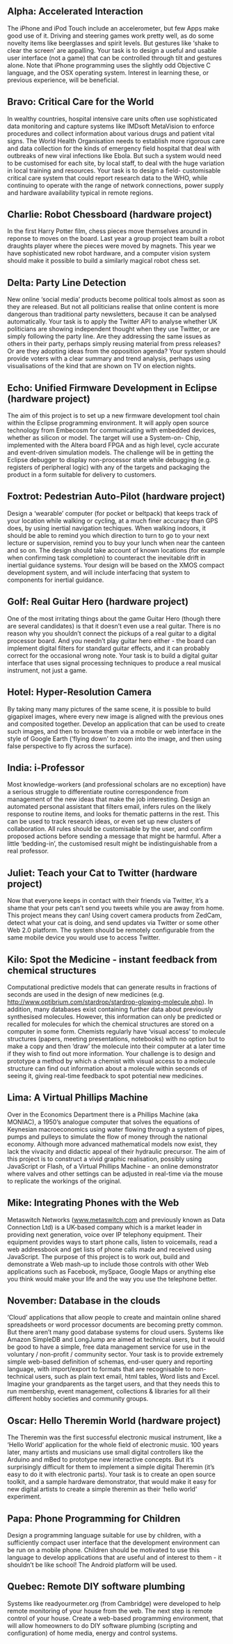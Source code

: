 ## Alpha: Accelerated Interaction

The iPhone and iPod Touch include an accelerometer, but few Apps make
good use of it. Driving and steering games work pretty well, as do some
novelty items like beerglasses and spirit levels. But gestures like
‘shake to clear the screen’ are appalling. Your task is to design a
useful and usable user interface (not a game) that can be controlled
through tilt and gestures alone. Note that iPhone programming uses the
slightly odd Objective C language, and the OSX operating system.
Interest in learning these, or previous experience, will be beneficial.

## Bravo: Critical Care for the World

In wealthy countries, hospital intensive care units often use
sophisticated data monitoring and capture systems like IMDsoft
MetaVision to enforce procedures and collect information about various
drugs and patient vital signs. The World Health Organisation needs to
establish more rigorous care and data collection for the kinds of
emergency field hospital that deal with outbreaks of new viral
infections like Ebola. But such a system would need to be customised for
each site, by local staff, to deal with the huge variation in local
training and resources. Your task is to design a field- customisable
critical care system that could report research data to the WHO, while
continuing to operate with the range of network connections, power
supply and hardware availability typical in remote regions.

## Charlie: Robot Chessboard (hardware project)

In the first Harry Potter film, chess pieces move themselves around in
reponse to moves on the board. Last year a group project team built a
robot draughts player where the pieces were moved by magnets. This year
we have sophisticated new robot hardware, and a computer vision system
should make it possible to build a similarly magical robot chess set.

## Delta: Party Line Detection

New online ‘social media’ products become political tools almost as soon
as they are released. But not all politicians realise that online
content is more dangerous than traditional party newsletters, because it
can be analysed automatically. Your task is to apply the Twitter API to
analyse whether UK politicians are showing independent thought when they
use Twitter, or are simply following the party line. Are they addressing
the same issues as others in their party, perhaps simply reusing
material from press releases? Or are they adopting ideas from the
opposition agenda? Your system should provide voters with a clear
summary and trend analysis, perhaps using visualisations of the kind
that are shown on TV on election nights.

## Echo: Unified Firmware Development in Eclipse (hardware project)

The aim of this project is to set up a new firmware development tool
chain within the Eclipse programming environment. It will apply open
source technology from Embecosm for communicating with embedded devices,
whether as silicon or model. The target will use a System-on- Chip,
implemented with the Altera board FPGA and as high level, cycle accurate
and event-driven simulation models. The challenge will be in getting the
Eclipse debugger to display non-processor state while debugging (e.g.
registers of peripheral logic) with any of the targets and packaging the
product in a form suitable for delivery to customers.

## Foxtrot: Pedestrian Auto-Pilot (hardware project)

Design a ‘wearable’ computer (for pocket or beltpack) that keeps track
of your location while walking or cycling, at a much finer accuracy than
GPS does, by using inertial navigation techiques. When walking indoors,
it should be able to remind you which direction to turn to go to your
next lecture or supervision, remind you to buy your lunch when near the
canteen and so on. The design should take account of known locations
(for example when confirming task completion) to counteract the
inevitable drift in inertial guidance systems. Your design will be based
on the XMOS compact development system, and will include interfacing
that system to components for inertial guidance.

## Golf: Real Guitar Hero (hardware project)

One of the most irritating things about the game Guitar Hero (though
there are several candidates) is that it doesn’t even use a real guitar.
There is no reason why you shouldn’t connect the pickups of a real
guitar to a digital processor board. And you needn’t play guitar hero
either - the board can implement digital filters for standard guitar
effects, and it can probably correct for the occasional wrong note. Your
task is to build a digital guitar interface that uses signal processing
techniques to produce a real musical instrument, not just a game.

## Hotel: Hyper-Resolution Camera

By taking many many pictures of the same scene, it is possible to build
gigapixel images, where every new image is aligned with the previous
ones and composited together. Develop an application that can be used to
create such images, and then to browse them via a mobile or web
interface in the style of Google Earth (‘flying down’ to zoom into the
image, and then using false perspective to fly across the surface).

## India: i-Professor

Most knowledge-workers (and professional scholars are no exception) have
a serious struggle to differentiate routine correspondence from
management of the new ideas that make the job interesting. Design an
automated personal assistant that filters email, infers rules on the
likely response to routine items, and looks for thematic patterns in the
rest. This can be used to track research ideas, or even set up new
clusters of collaboration. All rules should be customisable by the user,
and confirm proposed actions before sending a message that might be
harmful. After a little ‘bedding-in’, the customised result might be
indistinguishable from a real professor.

## Juliet: Teach your Cat to Twitter (hardware project)

Now that everyone keeps in contact with their friends via Twitter, it’s
a shame that your pets can’t send you tweets while you are away from
home. This project means they can! Using covert camera products from
ZedCam, detect what your cat is doing, and send updates via Twitter or
some other Web 2.0 platform. The system should be remotely configurable
from the same mobile device you would use to access Twitter.

## Kilo: Spot the Medicine - instant feedback from chemical structures

Computational predictive models that can generate results in fractions
of seconds are used in the design of new medicines (e.g.
<http://www.optibrium.com/stardrop/stardrop-glowing-molecule.php>). In
addition, many databases exist containing further data about previously
synthesised molecules. However, this information can only be predicted
or recalled for molecules for which the chemical structures are stored
on a computer in some form. Chemists regularly have ‘visual access’ to
molecule structures (papers, meeting presentations, notebooks) with no
option but to make a copy and then ‘draw’ the molecule into their
computer at a later time if they wish to find out more information. Your
challenge is to design and prototype a method by which a chemist with
visual access to a molecule structure can find out information about a
molecule within seconds of seeing it, giving real-time feedback to spot
potential new medicines.

## Lima: A Virtual Phillips Machine

Over in the Economics Department there is a Phillips Machine (aka
MONIAC), a 1950’s analogue computer that solves the equations of
Keynesian macroeconomics using water flowing through a system of pipes,
pumps and pulleys to simulate the flow of money through the national
economy. Although more advanced mathematical models now exist, they lack
the vivacity and didactic appeal of their hydraulic precursor. The aim
of this project is to construct a vivid graphic realisation, possibly
using JavaScript or Flash, of a Virtual Phillips Machine - an online
demonstrator where valves and other settings can be adjusted in
real-time via the mouse to replicate the workings of the original.

## Mike: Integrating Phones with the Web

Metaswitch Networks (www.metaswitch.com and previously known as Data
Connection Ltd) is a UK-based company which is a market leader in
providing next generation, voice over IP telephony equipment. Their
equipment provides ways to start phone calls, listen to voicemails, read
a web addressbook and get lists of phone calls made and received using
JavaScript. The purpose of this project is to work out, build and
demonstrate a Web mash-up to include those controls with other Web
applications such as Facebook, mySpace, Google Maps or anything else you
think would make your life and the way you use the telephone better.

## November: Database in the clouds

‘Cloud’ applications that allow people to create and maintain online
shared spreadsheets or word processor documents are becoming pretty
common. But there aren’t many good database systems for cloud users.
Systems like Amazon SimpleDB and LongJump are aimed at technical users,
but it would be good to have a simple, free data management service for
use in the voluntary / non-profit / community sector. Your task is to
provide extremely simple web-based definition of schemas, end-user query
and reporting language, with import/export to formats that are
recognisable to non-technical users, such as plain text email, html
tables, Word lists and Excel. Imagine your grandparents as the target
users, and that they needs this to run membership, event management,
collections & libraries for all their different hobby societies and
community groups.

## Oscar: Hello Theremin World (hardware project)

The Theremin was the first successful electronic musical instrument,
like a ‘Hello World’ application for the whole field of electronic
music. 100 years later, many artists and musicians use small digital
controllers like the Arduino and mBed to prototype new interactive
concepts. But it’s surprisingly difficult for them to implement a simple
digital Theremin (it’s easy to do it with electronic parts). Your task
is to create an open source toolkit, and a sample hardware demonstrator,
that would make it easy for new digital artists to create a simple
theremin as their ‘hello world’ experiment.

## Papa: Phone Programming for Children

Design a programming language suitable for use by children, with a
sufficiently compact user interface that the development environment can
be run on a mobile phone. Children should be motivated to use this
language to develop applications that are useful and of interest to
them - it shouldn’t be like school! The Android platform will be used.

## Quebec: Remote DIY software plumbing

Systems like readyourmeter.org (from Cambridge) were developed to help
remote monitoring of your house from the web. The next step is remote
control of your house. Create a web-based programming environment, that
will allow homeowners to do DIY software plumbing (scripting and
configuration) of home media, energy and control systems.